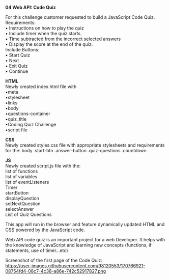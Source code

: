 <strong>04 Web API: Code Quiz</strong><br>

For this challenge customer requested to build a JavaScript Code Quiz.<br>
Requirements:<br>
• Instructions on how to play the quiz<br>
• Include timer when the quiz starts.<br>
• Time subtracted from the incorrect selected answers<br>
• Display the score at the end of the quiz.<br>
Include Buttons:<br>
	• Start Quiz<br>
	• Next<br>
	• Exit Quiz<br>
	• Continue<br>
		      
<strong>HTML</strong><br>
Newly created index.html file with<br>
•meta<br>
•stylesheet<br>
•links<br>
•body<br>
•questions-container<br>
•quiz_title<br>
•Coding Quiz Challenge<br>
•script file<br>


<strong>CSS</strong><br>
Newly created styles.css file with appropriate stylesheets and requirements for the:
body .start-btn .answer-button .quiz-questions .countdown 

<strong>JS</strong><br>
Newly created script.js file with the:<br>
list of functions<br>
list of variables<br>
list of eventListeners<br>
Timer<br>
startButton<br>
displayQuestion<br>
setNextQuestion<br>
selectAnswer<br>
List of Quiz Questions<br>

This app will run in the browser and feature dynamically updated HTML and CSS powered by the JavaScript code.

Web API code quiz is an important project for a web Developer. It helps with the knowledge of JavaScript and learning new concepts (functions, if statements, use of timer…etc)

Screenshot of the first page of the Code Quiz:<br>
https://user-images.githubusercontent.com/98120553/170766921-08754fd4-08c7-4c38-a86e-742c52917827.png
